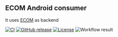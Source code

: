 ## ECOM Android consumer
It uses [ECOM][ecom-github] as backend

[ecom-github]: https://github.com/bhuvancom/ecom

[![CI](https://github.com/stripe/stripe-android/workflows/CI/badge.svg)](https://github.com/stripe/stripe-android/actions?query=workflow%3ACI)
[![GitHub release](https://img.shields.io/github/release/stripe/stripe-android.svg?maxAge=60)](https://github.com/stripe/stripe-android/releases)
[![License](https://img.shields.io/github/license/stripe/stripe-android)](https://github.com/stripe/stripe-android/blob/master/LICENSE)
![Workflow result](https://github.com/bhuvancom//workflows/Check/badge.svg)
